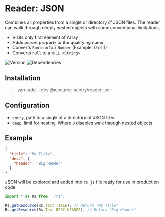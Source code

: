 # Reader: JSON

Combines all properties from a single or directory of JSON files.
The reader can walk through deeply nested objects with some conventional limitations.

- Visits only first element of Array
- Adds parent property to the qualifying name
- Converts `Boolean` to a `Number` (Example: 0 or 1)
- Converts `null` to a `NULL <String>`

![Version](https://img.shields.io/npm/v/@resource-sentry/reader-json.svg)
![Dependencies](https://david-dm.org/resource-sentry/reader-json.svg)

## Installation

> yarn add --dev @resource-sentry/reader-json

## Configuration

- `entry`, path to a single of a directory of JSON files
- `deep`, limit for nesting. Where `0` disables walk through nested objects.

## Example

```json
{
  "title": "My Title",
  "desc": {
    "header": "Big Header"
  }
}
```

JSON will be explored and added into `rs.js` file ready for use in production code.

```js
import * as Rs from './rs';

Rs.getResource(Rs.Text.TITLE); // Return "My Title"
Rs.getResource(Rs.Text.DESC_HEADER); // Return "Big Header"
```
